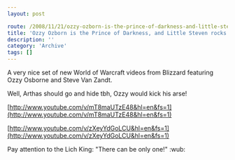 ```yaml
---
layout: post

route: /2008/11/21/ozzy-ozborn-is-the-prince-of-darkness-and-little-steven-rocks
title: 'Ozzy Ozborn is the Prince of Darkness, and Little Steven rocks!'
description: ''
category: 'Archive'
tags: []
---
```


A very nice set of new World of Warcraft videos from Blizzard featuring Ozzy
Osborne and Steve Van Zandt.

Well, Arthas should go and hide tbh, Ozzy would kick his arse!

[http://www.youtube.com/v/mT8maUTzE48&hl=en&fs=1](http://www.youtube.com/v/mT8maUTzE48&hl=en&fs=1)

[http://www.youtube.com/v/zXeyYdGoLCU&hl=en&fs=1](http://www.youtube.com/v/zXeyYdGoLCU&hl=en&fs=1)

Pay attention to the Lich King: "There can be only one!" :wub:
